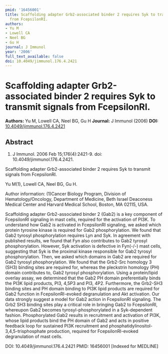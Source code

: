 ```yaml
---
pmid: '16456001'
title: Scaffolding adapter Grb2-associated binder 2 requires Syk to transmit signals
  from FcepsilonRI.
authors:
- Yu M
- Lowell CA
- Neel BG
- Gu H
journal: J Immunol
year: '2006'
full_text_available: false
doi: 10.4049/jimmunol.176.4.2421
---
```


# Scaffolding adapter Grb2-associated binder 2 requires Syk to transmit signals from FcepsilonRI.
**Authors:** Yu M, Lowell CA, Neel BG, Gu H
**Journal:** J Immunol (2006)
**DOI:** [10.4049/jimmunol.176.4.2421](https://doi.org/10.4049/jimmunol.176.4.2421)

## Abstract

1. J Immunol. 2006 Feb 15;176(4):2421-9. doi: 10.4049/jimmunol.176.4.2421.

Scaffolding adapter Grb2-associated binder 2 requires Syk to transmit signals 
from FcepsilonRI.

Yu M(1), Lowell CA, Neel BG, Gu H.

Author information:
(1)Cancer Biology Program, Division of Hematology/Oncology, Department of 
Medicine, Beth Israel Deaconess Medical Center and Harvard Medical School, 
Boston, MA 02115, USA.

Scaffolding adapter Grb2-associated binder 2 (Gab2) is a key component of 
FcepsilonRI signaling in mast cells, required for the activation of PI3K. To 
understand how Gab2 is activated in FcepsilonRI signaling, we asked which 
protein tyrosine kinase is required for Gab2 phosphorylation. We found that Gab2 
tyrosyl phosphorylation requires Lyn and Syk. In agreement with published 
results, we found that Fyn also contributes to Gab2 tyrosyl phosphorylation. 
However, Syk activation is defective in Fyn(-/-) mast cells, suggesting that Syk 
is the proximal kinase responsible for Gab2 tyrosyl phosphorylation. Then, we 
asked which domains in Gab2 are required for Gab2 tyrosyl phosphorylation. We 
found that the Grb2-Src homology 3 (SH3) binding sites are required for, whereas 
the pleckstrin homology (PH) domain contributes to, Gab2 tyrosyl 
phosphorylation. Using a protein/lipid overlay assay, we determined that the 
Gab2 PH domain preferentially binds the PI3K lipid products, PI3, 4,5P3 and PI3, 
4P2. Furthermore, the Grb2-SH3 binding sites and PH domain binding to PI3K lipid 
products are required for Gab2 function in FcepsilonRI-evoked degranulation and 
Akt activation. Our data strongly suggest a model for Gab2 action in FcepsilonRI 
signaling. The Grb2 SH3 binding sites play a critical role in bringing Gab2 to 
FcepsilonRI, whereupon Gab2 becomes tyrosyl-phosphorylated in a Syk-dependent 
fashion. Phosphorylated Gab2 results in recruitment and activation of PI3K, 
whose lipid products bind the PH domain of Gab2 and acts in positive feedback 
loop for sustained PI3K recruitment and phosphatidylinositol-3,4,5-trisphosphate 
production, required for FcepsilonRI-evoked degranulation of mast cells.

DOI: 10.4049/jimmunol.176.4.2421
PMID: 16456001 [Indexed for MEDLINE]
